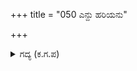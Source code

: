 +++
title = "050 ಎನ್ದು ಹರಿಯನು"

+++

<details><summary>ಗದ್ಯ (ಕ.ಗ.ಪ) </summary>

50. ಹೀಗೆ ಶ್ರೀಹರಿಯನ್ನು ಹೊಗಳಿ, ಪಾಂಡವರಿಗೆ ತಿಳಿವಳಿಕೆ ನೀಡಿ ದೂರ್ವಾಸನು ಸಕಲ ಮುನಿಗಳೊಂದಿಗೆ ತನ್ನ ಆಶ್ರಮಕ್ಕೆ ತೆರಳಿದನು. ಕೌಂತೇಯರಿಗೆ ಸಂತೋಷ ಸೌಖ್ಯವನ್ನುಂಟುಮಾಡಿ, ಶ್ರೀಕೃಷ್ಣನು ದ್ವಾರಕಾಪುರವನ್ನು ಪ್ರವೇಶಿಸಿದನು.
</details>
